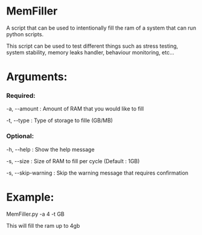 # MemFiller
A script that can be used to intentionally fill the ram of a system that can run python scripts.

This script can be used to test different things such as stress testing, system stability, memory leaks handler, behaviour monitoring, etc...

# Arguments:

### Required:

-a, --amount : Amount of RAM that you would like to fill

-t, --type : Type of storage to fille (GB/MB)

### Optional:

-h, --help : Show the help message

-s, --size : Size of RAM to fill per cycle (Default : 1GB)

-s, --skip-warning : Skip the warning message that requires confirmation

# Example:

MemFiller.py -a 4 -t GB

This will fill the ram up to 4gb
